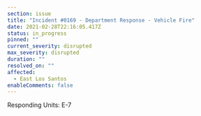 ```yaml
---
section: issue
title: "Incident #0169 - Department Response - Vehicle Fire"
date: 2021-02-28T22:16:05.417Z
status: in_progress
pinned: ""
current_severity: disrupted
max_severity: disrupted
duration: ""
resolved_on: ""
affected:
  - East Los Santos
enableComments: false
---
```

Responding Units: E-7